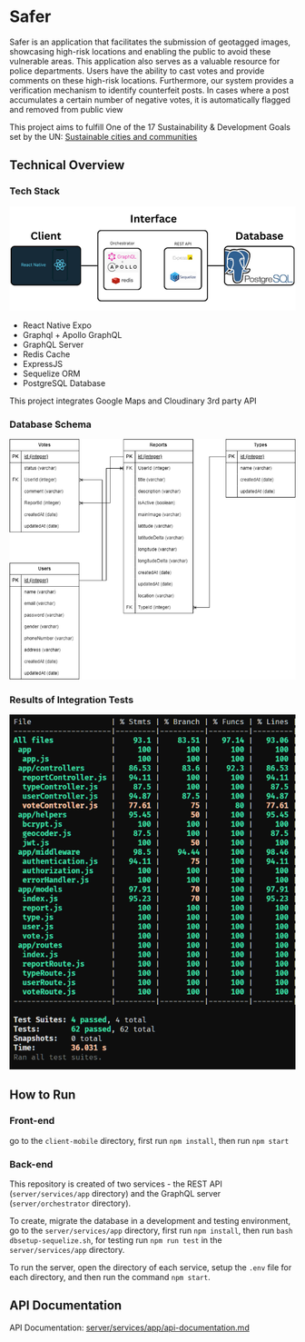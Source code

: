 # Safer

Safer is an application that facilitates the submission of geotagged images, showcasing high-risk locations and enabling the public to avoid these vulnerable areas. This application also serves as a valuable resource for police departments. Users have the ability to cast votes and provide comments on these high-risk locations. Furthermore, our system provides a verification mechanism to identify counterfeit posts. In cases where a post accumulates a certain number of negative votes, it is automatically flagged and removed from public view

This project aims to fulfill One of the 17 Sustainability & Development Goals set by the UN: [Sustainable cities and communities](https://indonesia.un.org/en/sdgs/11/key-activities)

## Technical Overview

### Tech Stack

![Tech Stack](tech-stack.png)

- React Native Expo
- Graphql + Apollo GraphQL
- GraphQL Server
- Redis Cache
- ExpressJS
- Sequelize ORM
- PostgreSQL Database

This project integrates Google Maps and Cloudinary 3rd party API

### Database Schema

![ERD](saferERD.png)

### Results of Integration Tests

![Results of Integration Tests](testingJest.png)

## How to Run

### Front-end

go to the `client-mobile` directory, first run `npm install`, then run `npm start`

### Back-end

This repository is created of two services - the REST API (`server/services/app` directory) and the GraphQL server (`server/orchestrator` directory).

To create, migrate the database in a development and testing environment, go to the `server/services/app` directory, first run `npm install`, then run `bash dbsetup-sequelize.sh`, for testing run `npm run test` in the `server/services/app` directory.

To run the server, open the directory of each service, setup the `.env` file for each directory, and then run the command `npm start`.

## API Documentation

API Documentation: [server/services/app/api-documentation.md](server/services/app/api-documentation.md)<br>
